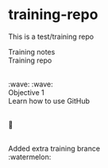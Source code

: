 # training-repo
This is a test/training repo

Training notes
<br>
Training repo

<br>
:wave:
:wave:

<br>
Objective 1
<br>
Learn how to use GitHub

<br> :slightly_smiling_face:

<br>
Added extra training brance
<br>
:watermelon:
